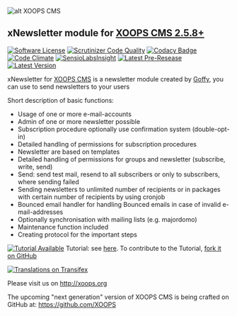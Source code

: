 ![alt XOOPS CMS](http://xoops.org/images/logoXoops4GithubRepository.png)
## xNewsletter module for [XOOPS CMS 2.5.8+](https://xoops.org)
[![Software License](https://img.shields.io/badge/license-GPL-brightgreen.svg?style=flat)](LICENSE) 
[![Scrutinizer Code Quality](https://img.shields.io/scrutinizer/g/XoopsModules25x/xnewsletter.svg?style=flat)](https://scrutinizer-ci.com/g/XoopsModules25x/xnewsletter/?branch=master)
[![Codacy Badge](https://api.codacy.com/project/badge/grade/2d27c0023ee54f0b9ba2b5d17a68b2a5)](https://www.codacy.com/app/XoopsModules25x/xnewsletter)
[![Code Climate](https://img.shields.io/codeclimate/github/XoopsModules25x/xnewsletter.svg?style=flat)](https://codeclimate.com/github/XoopsModules25x/xnewsletter)
[![SensioLabsInsight](https://insight.sensiolabs.com/projects/73d75c94-cc7d-4cdf-847d-11ce38a31a32/mini.png)](https://insight.sensiolabs.com/projects/73d75c94-cc7d-4cdf-847d-11ce38a31a32)
[![Latest Pre-Resease](https://img.shields.io/github/tag/XoopsModules25x/xnewsletter.svg?style=flat)](https://github.com/XoopsModules25x/xnewsletter/tags/)
[![Latest Version](https://img.shields.io/github/release/XoopsModules25x/xnewsletter.svg?style=flat)](https://github.com/XoopsModules25x/xnewsletter/releases/)

xNewsletter for [XOOPS CMS](http://xoops.org) is a newsletter module created by [Goffy](https://github.com/ggoffy), you can use to send newsletters to your users 

Short description of basic functions:<br>
- Usage of one or more e-mail-accounts<br>
- Admin of one or more newsletter possible<br>
- Subscription procedure optionally use confirmation system (double-opt-in)<br>
- Detailed handling of permissions for subscription procedures<br>
- Newsletter are based on templates<br>
- Detailed handling of permissions for groups and newsletter (subscribe, write, send)<br>
- Send: send test mail, resend to all subscribers or only to subscribers, where sending failed<br>
- Sending newsletters to unlimited number of recipients or in packages with certain number of recipients by using cronjob<br>
- Bounced email handler for handling Bounced emails in case of invalid e-mail-addresses<br>
- Optionally synchronisation with mailing lists (e.g. majordomo)<br>
- Maintenance function included<br>
- Creating protocol for the important steps<br>

[![Tutorial Available](http://xoops.org/images/tutorial-available-blue.svg)](https://www.gitbook.com/book/xoops/xnewsletter-tutorial/) Tutorial: see [here](https://www.gitbook.com/book/xoops/xnewsletter-tutorial/). 
To contribute to the Tutorial, [fork it on GitHub](https://github.com/XoopsDocs/xnewsletter-tutorial)

[![Translations on Transifex](http://xoops.org/images/translations-transifex-blue.svg)](https://www.transifex.com/xoops) 

Please visit us on http://xoops.org

The upcoming "next generation" version of XOOPS CMS is being crafted on GitHub at: https://github.com/XOOPS


